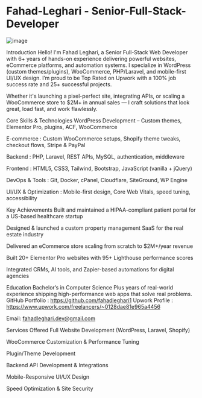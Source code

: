# Fahad-Leghari - Senior-Full-Stack-Developer
![image](https://github.com/user-attachments/assets/c95e7470-fe5d-430b-9c1b-5b776a40bac8)

Introduction
Hello! I'm Fahad Leghari, a Senior Full-Stack Web Developer with 6+ years of hands-on experience delivering powerful websites, eCommerce platforms, and automation systems. I specialize in WordPress (custom themes/plugins), WooCommerce, PHP/Laravel, and mobile-first UI/UX design. I’m proud to be Top Rated on Upwork with a 100% job success rate and 25+ successful projects.

Whether it's launching a pixel-perfect site, integrating APIs, or scaling a WooCommerce store to $2M+ in annual sales — I craft solutions that look great, load fast, and work flawlessly.

Core Skills & Technologies
WordPress Development – Custom themes, Elementor Pro, plugins, ACF, WooCommerce

E-commerce : Custom WooCommerce setups, Shopify theme tweaks, checkout flows, Stripe & PayPal

Backend : PHP, Laravel, REST APIs, MySQL, authentication, middleware

Frontend : HTML5, CSS3, Tailwind, Bootstrap, JavaScript (vanilla + jQuery)

DevOps & Tools : Git, Docker, cPanel, Cloudflare, SiteGround, WP Engine

UI/UX & Optimization : Mobile-first design, Core Web Vitals, speed tuning, accessibility

Key Achievements
Built and maintained a HIPAA-compliant patient portal for a US-based healthcare startup

Designed & launched a custom property management SaaS for the real estate industry

Delivered an eCommerce store scaling from scratch to $2M+/year revenue

Built 20+ Elementor Pro websites with 95+ Lighthouse performance scores

Integrated CRMs, AI tools, and Zapier-based automations for digital agencies

Education
Bachelor’s in Computer Science
Plus years of real-world experience shipping high-performance web apps that solve real problems.
GitHub Portfolio : https://github.com/fahadleghari1
Upwork Profile : https://www.upwork.com/freelancers/~0128dae81e965a4456

Email: fahadleghari.dev@gmail.com

Services Offered
Full Website Development (WordPress, Laravel, Shopify)

WooCommerce Customization & Performance Tuning

Plugin/Theme Development

Backend API Development & Integrations

Mobile-Responsive UI/UX Design

Speed Optimization & Site Security

